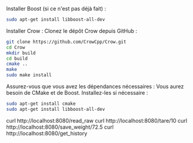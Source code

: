 Installer Boost (si ce n'est pas déjà fait) :

```bash
sudo apt-get install libboost-all-dev
```
Installer Crow : Clonez le dépôt Crow depuis GitHub :

```bash
git clone https://github.com/CrowCpp/Crow.git
cd Crow
mkdir build
cd build
cmake ..
make
sudo make install
```

Assurez-vous que vous avez les dépendances nécessaires : Vous aurez besoin de CMake et de Boost. Installez-les si nécessaire :

```bash
sudo apt-get install cmake
sudo apt-get install libboost-all-dev
```

curl http://localhost:8080/read_raw
curl http://localhost:8080/tare/10
curl http://localhost:8080/save_weight/72.5
curl http://localhost:8080/get_history